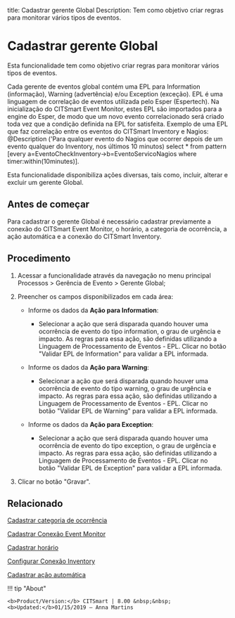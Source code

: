 title: Cadastrar gerente Global
Description: Tem como objetivo criar regras para monitorar vários tipos de eventos.
# Cadastrar gerente Global

Esta funcionalidade tem como objetivo criar regras para monitorar vários tipos
de eventos.

Cada gerente de eventos global contém uma EPL para Information (informação),
Warning (advertência) e/ou Exception (exceção). EPL é uma linguagem de
correlação de eventos utilizada pelo Esper (Espertech). Na inicialização do
CITSmart Event Monitor, estes EPL são importados para a engine do Esper, de modo
que um novo evento correlacionado será criado toda vez que a condição definida
na EPL for satisfeita. Exemplo de uma EPL que faz correlação entre os eventos do
CITSmart Inventory e Nagios: \@Description ('Para qualquer evento do Nagios que
ocorrer depois de um evento qualquer do Inventory, nos últimos 10 minutos)
select \* from pattern [every a=EventoCheckInventory-\>b=EventoServicoNagios
where timer:within(10minutes)].

Esta funcionalidade disponibiliza ações diversas, tais como, incluir, alterar e
excluir um gerente Global.

Antes de começar
--------------------

Para cadastrar o gerente Global é necessário cadastrar previamente a conexão do
CITSmart Event Monitor, o horário, a categoria de ocorrência, a ação automática
e a conexão do CITSmart Inventory.

Procedimento
----------------

1.  Acessar a funcionalidade através da navegação no menu principal Processos \>
    Gerência de Evento \> Gerente Global;

2.  Preencher os campos disponibilizados em cada área:

    -   Informe os dados da **Ação para Information**:

         -   Selecionar a ação que será disparada quando houver uma ocorrência de
             evento do tipo information, o grau de urgência e impacto. As regras para
             essa ação, são definidas utilizando a Linguagem de Processamento de
             Eventos - EPL. Clicar no botão "Validar EPL de Information" para validar
             a EPL informada.

    -   Informe os dados da **Ação para Warning**:

        -   Selecionar a ação que será disparada quando houver uma ocorrência de
            evento do tipo warning, o grau de urgência e impacto. As regras para
            essa ação, são definidas utilizando a Linguagem de Processamento de
            Eventos - EPL. Clicar no botão "Validar EPL de Warning" para validar a
            EPL informada.

    -   Informe os dados da **Ação para Exception**:

        -   Selecionar a ação que será disparada quando houver uma ocorrência de
            evento do tipo exception, o grau de urgência e impacto. As regras para
            essa ação, são definidas utilizando a Linguagem de Processamento de
            Eventos - EPL. Clicar no botão "Validar EPL de Exception" para validar a
            EPL informada.

1.  Clicar no botão "Gravar".



Relacionado
-----------

[Cadastrar categoria de ocorrência](/pt-br/citsmart-platform-8/processes/event/configuration/register-occurence-category.html)

[Cadastrar Conexão Event Monitor](/pt-br/citsmart-platform-8/processes/event/configuration/register-event-monitor-connection.html)

[Cadastrar horário](/pt-br/citsmart-platform-8/processes/event/configuration/register-time.html)

[Configurar Conexão Inventory](/pt-br/citsmart-platform-8/processes/event/configuration/set-inventory-connection.html)

[Cadastrar ação automática](/pt-br/citsmart-platform-8/additional-features/automation-of-operation/configuration/register-automatic-action.html)


!!! tip "About"

    <b>Product/Version:</b> CITSmart | 8.00 &nbsp;&nbsp;
    <b>Updated:</b>01/15/2019 – Anna Martins
 
